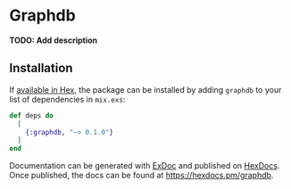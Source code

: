 # Graphdb

**TODO: Add description**

## Installation

If [available in Hex](https://hex.pm/docs/publish), the package can be installed
by adding `graphdb` to your list of dependencies in `mix.exs`:

```elixir
def deps do
  [
    {:graphdb, "~> 0.1.0"}
  ]
end
```

Documentation can be generated with [ExDoc](https://github.com/elixir-lang/ex_doc)
and published on [HexDocs](https://hexdocs.pm). Once published, the docs can
be found at <https://hexdocs.pm/graphdb>.

